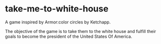 # take-me-to-white-house

A game inspired by Armor:color circles by Ketchapp.

The objective of the game is to take them to the white house and fulfill their goals to become the president of the United States Of America.
